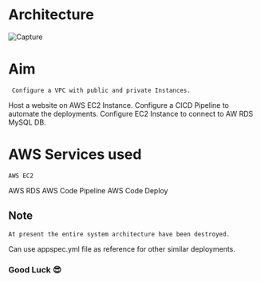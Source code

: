 # Architecture
![Capture](https://user-images.githubusercontent.com/65907580/177359917-eaa89699-c68d-430c-868f-df8f852fff44.PNG)

# Aim 
	 Configure a VPC with public and private Instances.
   Host a website on AWS EC2 Instance.
	 Configure a CICD Pipeline to automate the deployments.
	 Configure EC2 Instance to connect to AW RDS MySQL DB.

# AWS Services used
	AWS EC2
  AWS RDS
	AWS Code Pipeline
	AWS Code Deploy

## Note
	At present the entire system architecture have been destroyed.
  Can use appspec.yml file as reference for other similar deployments.

### Good Luck 😎
